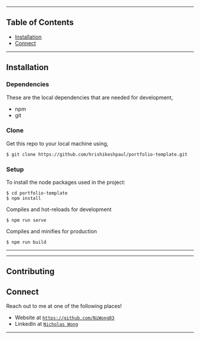 
---

## Table of Contents

- [Installation](#installation)
- [Connect](#connect)

---

## Installation 

### Dependencies
These are the local dependencies that are needed for development,

- npm
- git

### Clone

Get this repo to your local machine using,
```shell
$ git clone https://github.com/hrishikeshpaul/portfolio-template.git
```

### Setup 

To install the node packages used in the project:

```shell
$ cd portfolio-template
$ npm install
```

Compiles and hot-reloads for development

```shell
$ npm run serve
```

Compiles and minifies for production
```shell
$ npm run build
```

---


--- 

## Contributing 


## Connect

Reach out to me at one of the following places!

- Website at <a href="https://github.com/NiWong03" target="_blank">`https://github.com/NiWong03`</a>
- LinkedIn at <a href="https://www.linkedin.com/in/nicholas-wong-110b2b231/" target="_blank">`Nicholas Wong`</a>

---

